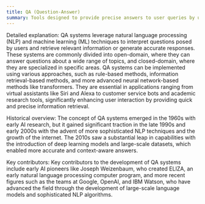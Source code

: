 ```yaml
---
title: QA (Question-Answer)
summary: Tools designed to provide precise answers to user queries by understanding and processing natural language inputs.
---
```

Detailed explanation:
QA systems leverage natural language processing (NLP) and machine learning (ML) techniques to interpret questions posed by users and retrieve relevant information or generate accurate responses. These systems are commonly divided into open-domain, where they can answer questions about a wide range of topics, and closed-domain, where they are specialized in specific areas. QA systems can be implemented using various approaches, such as rule-based methods, information retrieval-based methods, and more advanced neural network-based methods like transformers. They are essential in applications ranging from virtual assistants like Siri and Alexa to customer service bots and academic research tools, significantly enhancing user interaction by providing quick and precise information retrieval.

Historical overview:
The concept of QA systems emerged in the 1960s with early AI research, but it gained significant traction in the late 1990s and early 2000s with the advent of more sophisticated NLP techniques and the growth of the internet. The 2010s saw a substantial leap in capabilities with the introduction of deep learning models and large-scale datasets, which enabled more accurate and context-aware answers.

Key contributors:
Key contributors to the development of QA systems include early AI pioneers like Joseph Weizenbaum, who created ELIZA, an early natural language processing computer program, and more recent figures such as the teams at Google, OpenAI, and IBM Watson, who have advanced the field through the development of large-scale language models and sophisticated NLP algorithms.